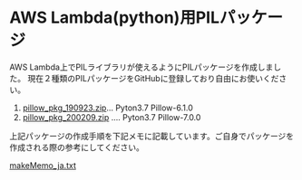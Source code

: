 # AWS Lambda(python)用PILパッケージ

AWS Lambda上でPILライブラリが使えるようにPILパッケージを作成しました。
現在２種類のPILパッケージをGitHubに登録しており自由にお使いください。

1. [pillow_pkg_190923.zip](pillow_pkg_190923.zip)... Pyton3.7 Pillow-6.1.0
1. [pillow_pkg_200209.zip](pillow_pkg_200209.zip) .... Pyton3.7 Pillow-7.0.0

上記パッケージの作成手順を下記メモに記載しています。ご自身でパッケージを作成される際の参考にしてください。

[makeMemo_ja.txt](makeMemo_ja.txt)
